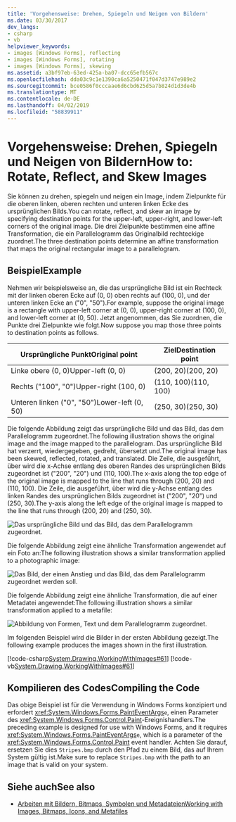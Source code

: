```yaml
---
title: 'Vorgehensweise: Drehen, Spiegeln und Neigen von Bildern'
ms.date: 03/30/2017
dev_langs:
- csharp
- vb
helpviewer_keywords:
- images [Windows Forms], reflecting
- images [Windows Forms], rotating
- images [Windows Forms], skewing
ms.assetid: a3bf97eb-63ed-425a-ba07-dcc65efb567c
ms.openlocfilehash: dda03c9c1e1390ca6a5250471f047d3747e989e2
ms.sourcegitcommit: bce0586f0cccaae6d6cbd625d5a7b824d1d3de4b
ms.translationtype: MT
ms.contentlocale: de-DE
ms.lasthandoff: 04/02/2019
ms.locfileid: "58839911"
---
```

# <a name="how-to-rotate-reflect-and-skew-images"></a><span data-ttu-id="dae80-102">Vorgehensweise: Drehen, Spiegeln und Neigen von Bildern</span><span class="sxs-lookup"><span data-stu-id="dae80-102">How to: Rotate, Reflect, and Skew Images</span></span>
<span data-ttu-id="dae80-103">Sie können zu drehen, spiegeln und neigen ein Image, indem Zielpunkte für die oberen linken, oberen rechten und unteren linken Ecke des ursprünglichen Bilds.</span><span class="sxs-lookup"><span data-stu-id="dae80-103">You can rotate, reflect, and skew an image by specifying destination points for the upper-left, upper-right, and lower-left corners of the original image.</span></span> <span data-ttu-id="dae80-104">Die drei Zielpunkte bestimmen eine affine Transformation, die ein Parallelogramm das Originalbild rechteckige zuordnet.</span><span class="sxs-lookup"><span data-stu-id="dae80-104">The three destination points determine an affine transformation that maps the original rectangular image to a parallelogram.</span></span>  
  
## <a name="example"></a><span data-ttu-id="dae80-105">Beispiel</span><span class="sxs-lookup"><span data-stu-id="dae80-105">Example</span></span>  
 <span data-ttu-id="dae80-106">Nehmen wir beispielsweise an, die das ursprüngliche Bild ist ein Rechteck mit der linken oberen Ecke auf (0, 0) oben rechts auf (100, 0), und der unteren linken Ecke an ("0", "50").</span><span class="sxs-lookup"><span data-stu-id="dae80-106">For example, suppose the original image is a rectangle with upper-left corner at (0, 0), upper-right corner at (100, 0), and lower-left corner at (0, 50).</span></span> <span data-ttu-id="dae80-107">Jetzt angenommen, das Sie zuordnen, die Punkte drei Zielpunkte wie folgt.</span><span class="sxs-lookup"><span data-stu-id="dae80-107">Now suppose you map those three points to destination points as follows.</span></span>  
  
|<span data-ttu-id="dae80-108">Ursprüngliche Punkt</span><span class="sxs-lookup"><span data-stu-id="dae80-108">Original point</span></span>|<span data-ttu-id="dae80-109">Ziel</span><span class="sxs-lookup"><span data-stu-id="dae80-109">Destination point</span></span>|  
|--------------------|-----------------------|  
|<span data-ttu-id="dae80-110">Linke obere (0, 0)</span><span class="sxs-lookup"><span data-stu-id="dae80-110">Upper-left (0, 0)</span></span>|<span data-ttu-id="dae80-111">(200, 20)</span><span class="sxs-lookup"><span data-stu-id="dae80-111">(200, 20)</span></span>|  
|<span data-ttu-id="dae80-112">Rechts ("100", "0")</span><span class="sxs-lookup"><span data-stu-id="dae80-112">Upper-right (100, 0)</span></span>|<span data-ttu-id="dae80-113">(110, 100)</span><span class="sxs-lookup"><span data-stu-id="dae80-113">(110, 100)</span></span>|  
|<span data-ttu-id="dae80-114">Unteren linken ("0", "50")</span><span class="sxs-lookup"><span data-stu-id="dae80-114">Lower-left (0, 50)</span></span>|<span data-ttu-id="dae80-115">(250, 30)</span><span class="sxs-lookup"><span data-stu-id="dae80-115">(250, 30)</span></span>|  
  
 <span data-ttu-id="dae80-116">Die folgende Abbildung zeigt das ursprüngliche Bild und das Bild, das dem Parallelogramm zugeordnet.</span><span class="sxs-lookup"><span data-stu-id="dae80-116">The following illustration shows the original image and the image mapped to the parallelogram.</span></span> <span data-ttu-id="dae80-117">Das ursprüngliche Bild hat verzerrt, wiedergegeben, gedreht, übersetzt und.</span><span class="sxs-lookup"><span data-stu-id="dae80-117">The original image has been skewed, reflected, rotated, and translated.</span></span> <span data-ttu-id="dae80-118">Die Zeile, die ausgeführt, über wird die x-Achse entlang des oberen Randes des ursprünglichen Bilds zugeordnet ist ("200", "20") und (110, 100).</span><span class="sxs-lookup"><span data-stu-id="dae80-118">The x-axis along the top edge of the original image is mapped to the line that runs through (200, 20) and (110, 100).</span></span> <span data-ttu-id="dae80-119">Die Zeile, die ausgeführt, über wird die y-Achse entlang des linken Randes des ursprünglichen Bilds zugeordnet ist ("200", "20") und (250, 30).</span><span class="sxs-lookup"><span data-stu-id="dae80-119">The y-axis along the left edge of the original image is mapped to the line that runs through (200, 20) and (250, 30).</span></span>  
  
 ![Das ursprüngliche Bild und das Bild, das dem Parallelogramm zugeordnet.](./media/how-to-rotate-reflect-and-skew-images/reflected-skewed-rotated-illustration.gif)  
  
 <span data-ttu-id="dae80-121">Die folgende Abbildung zeigt eine ähnliche Transformation angewendet auf ein Foto an:</span><span class="sxs-lookup"><span data-stu-id="dae80-121">The following illustration shows a similar transformation applied to a photographic image:</span></span>  
  
 ![Das Bild, der einen Anstieg und das Bild, das dem Parallelogramm zugeordnet werden soll.](./media/how-to-rotate-reflect-and-skew-images/reflected-skewed-rotated-photo.png)  
  
 <span data-ttu-id="dae80-123">Die folgende Abbildung zeigt eine ähnliche Transformation, die auf einer Metadatei angewendet:</span><span class="sxs-lookup"><span data-stu-id="dae80-123">The following illustration shows a similar transformation applied to a metafile:</span></span>  
  
 ![Abbildung von Formen, Text und dem Parallelogramm zugeordnet.](./media/how-to-rotate-reflect-and-skew-images/reflected-skewed-rotated-metafile.png)  
  
 <span data-ttu-id="dae80-125">Im folgenden Beispiel wird die Bilder in der ersten Abbildung gezeigt.</span><span class="sxs-lookup"><span data-stu-id="dae80-125">The following example produces the images shown in the first illustration.</span></span>  
  
 [!code-csharp[System.Drawing.WorkingWithImages#61](~/samples/snippets/csharp/VS_Snippets_Winforms/System.Drawing.WorkingWithImages/CS/Class1.cs#61)]
 [!code-vb[System.Drawing.WorkingWithImages#61](~/samples/snippets/visualbasic/VS_Snippets_Winforms/System.Drawing.WorkingWithImages/VB/Class1.vb#61)]  
  
## <a name="compiling-the-code"></a><span data-ttu-id="dae80-126">Kompilieren des Codes</span><span class="sxs-lookup"><span data-stu-id="dae80-126">Compiling the Code</span></span>  
 <span data-ttu-id="dae80-127">Das obige Beispiel ist für die Verwendung in Windows Forms konzipiert und erfordert <xref:System.Windows.Forms.PaintEventArgs>`e`, einen Parameter des <xref:System.Windows.Forms.Control.Paint>-Ereignishandlers.</span><span class="sxs-lookup"><span data-stu-id="dae80-127">The preceding example is designed for use with Windows Forms, and it requires <xref:System.Windows.Forms.PaintEventArgs>`e`, which is a parameter of the <xref:System.Windows.Forms.Control.Paint> event handler.</span></span> <span data-ttu-id="dae80-128">Achten Sie darauf, ersetzen Sie dies `Stripes.bmp` durch den Pfad zu einem Bild, das auf Ihrem System gültig ist.</span><span class="sxs-lookup"><span data-stu-id="dae80-128">Make sure to replace `Stripes.bmp` with the path to an image that is valid on your system.</span></span>  
  
## <a name="see-also"></a><span data-ttu-id="dae80-129">Siehe auch</span><span class="sxs-lookup"><span data-stu-id="dae80-129">See also</span></span>
- [<span data-ttu-id="dae80-130">Arbeiten mit Bildern, Bitmaps, Symbolen und Metadateien</span><span class="sxs-lookup"><span data-stu-id="dae80-130">Working with Images, Bitmaps, Icons, and Metafiles</span></span>](working-with-images-bitmaps-icons-and-metafiles.md)
